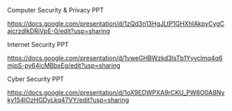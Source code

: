 Computer Security & Privacy PPT

https://docs.google.com/presentation/d/1zQd3n13HgJLtP1GHXhIAkpyCygCajcrzdlkDRiVpE-0/edit?usp=sharing

Internet Security PPT

https://docs.google.com/presentation/d/1vweGHBWzkd3IsTb1Yyyclmq4q6mjpS-py64jcMBbxEg/edit?usp=sharing

Cyber Security PPT

https://docs.google.com/presentation/d/1oX9EDWPXA9rCKU_PW6O0A8Nyky154IOzHGDyLkq47VY/edit?usp=sharing
